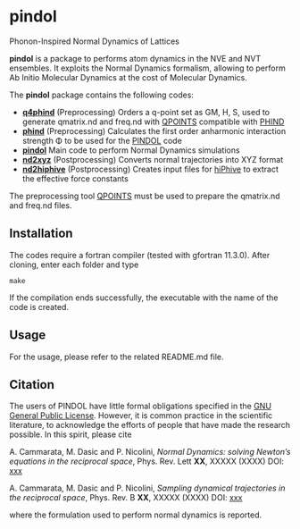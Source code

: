 # pindol
Phonon-Inspired Normal Dynamics of Lattices

**pindol** is a package to performs atom dynamics in the NVE and NVT ensembles. It exploits the Normal Dynamics formalism, allowing to perform Ab Initio Molecular Dynamics at the cost of Molecular Dynamics.

The **pindol** package contains the following codes:

- [**q4phind**](https://github.com/acammarat/pindol/tree/main/q4phind) (Preprocessing) Orders a q-point set as GM, H, S, used to generate qmatrix.nd and freq.nd with [QPOINTS](https://github.com/acammarat/phtools/tree/main/qpoints) compatible with [PHIND](https://github.com/acammarat/pindol/tree/main/phind)
- [**phind**](https://github.com/acammarat/pindol/tree/main/phind) (Preprocessing) Calculates the first order anharmonic interaction strength &Phi; to be used for the [PINDOL](https://github.com/acammarat/pindol/tree/main/pindol) code
- [**pindol**](https://github.com/acammarat/pindol/tree/main/pindol) Main code to perform Normal Dynamics simulations
- [**nd2xyz**](https://github.com/acammarat/pindol/tree/main/nd2xyz) (Postprocessing) Converts normal trajectories into XYZ format
- [**nd2hiphive**](https://github.com/acammarat/pindol/tree/main/nd2hiphive) (Postprocessing) Creates input files for [hiPhive](https://hiphive.materialsmodeling.org/) to extract the effective force constants

The preprocessing tool [QPOINTS](https://github.com/acammarat/phtools/tree/main/qpoints) must be used to prepare the qmatrix.nd and freq.nd files.

## Installation

The codes require a fortran compiler (tested with gfortran 11.3.0). After cloning, enter each folder and type

`make`

If the compilation ends successfully, the executable with the name of the code is created.

## Usage

For the usage, please refer to the related README.md file.

## Citation

The users of PINDOL have little formal obligations specified in the [GNU General Public License](http://www.gnu.org/copyleft/gpl.txt).
However, it is common practice in the scientific literature, to acknowledge the efforts of people that have made the research possible.
In this spirit, please cite

A. Cammarata, M. Dasic and P. Nicolini, *Normal Dynamics: solving Newton’s equations in the reciprocal space*, Phys. Rev. Lett **XX**, XXXXX (XXXX) DOI: [xxx](https://doi.org/10.1103/xxx)

A. Cammarata, M. Dasic and P. Nicolini, *Sampling dynamical trajectories in the reciprocal space*, Phys. Rev. B **XX**, XXXXX (XXXX) DOI: [xxx](https://doi.org/10.1103/xxx)

where the formulation used to perform normal dynamics is reported.

